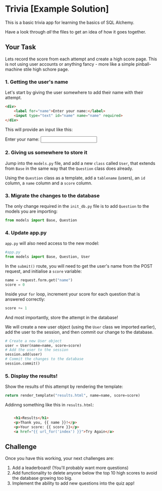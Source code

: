 # Trivia [Example Solution]
This is a basic trivia app for learning the basics of SQL Alchemy.

Have a look through _all_ the files to get an idea of how it goes together. 

## Your Task 
Lets record the score from each attempt and create a high score page. This is not using user accounts or anything fancy - more like a simple pinball-machine stile high schore page.

### 1. Getting the user's name

Let's start by giving the user somewhere to add their name with their attempt. 

```html
<div>
    <label for="name">Enter your name:</label>
    <input type="text" id="name" name="name" required>
</div>
```
This will provide an input like this:

<div>
    <label for="name">Enter your name:</label>
    <input type="text" id="name" name="name" required>
</div>

### 2. Giving us somewhere to store it

Jump into the `models.py` file, and add a new `class` called `User`, that extends from `Base` in the same way that the `Question` class does already.

Using the `Question` class as a template, add a `tablename` (users), an `id` column, a `name` column and a `score` column. 

### 3. Migrate the changes to the database

The only change required in the `init_db.py` file is to add `Question` to the models you are importing:

``` python
from models import Base, Question
```

### 4. Update app.py
`app.py` will also need access to the new model:
```python
#app.py
from models import Base, Question, User
```
In the `submit()` route, you will need to get the user's name from the POST request, and initialise a `score` variable:
```python
name = request.form.get("name")
score = 0
```

Inside your `for` loop, increment your score for each question that is answered correctly:
```python 
score += 1 
```

And most importantly, store the attempt in the database! 

We will create a new user object (using the `User` class we imported earlier), add the user to the session, and then commit our change to the database. 

```python
# Create a new User object
user = User(name=name, score=score) 
# Add the user to the session
session.add(user) 
# Commit the changes to the database
session.commit() 
```

### 5. Display the results!
Show the results of this attempt by rendering the template:

```python
return render_template("results.html", name=name, score=score)
```
Addinng something like this in `results.html`:
```html

    <h1>Results</h1>
    <p>Thank you, {{ name }}!</p>
    <p>Your score: {{ score }}</p>
    <a href="{{ url_for('index') }}">Try Again</a>
```

## Challenge

Once you have this working, your next challenges are:
1. Add a leaderboard! (You'll probably want more questions)
2. Add functionality to delete anyone below the top 10 high scores to avoid the database growing too big.
3. Implement the ability to add new questions into the quiz app! 